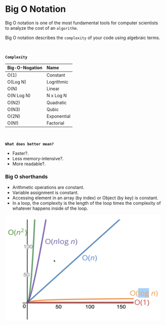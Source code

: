 # Big O Notation

Big O notation is one of the most fundamental tools for computer scientists to analyze the cost of an `algorithm`.

Big O notation describes the `complexity` of your code using algebraic terms.

<br/>

**`Complexity`**

| Big-O-Nogation | Name        |
| -------------- | :---------- |
| O(1)           | Constant    |
| O(Log N)       | Logrithmic  |
| O(N)           | Linear      |
| O(N Log N)     | N x Log N   |
| O(N2)          | Quadratic   |
| O(N3)          | Qubic       |
| O(2N)          | Exponential |
| O(N!)          | Factorial   |

<br/>

**`What does better mean?`**

- Faster?.
- Less memory-intensive?.
- More readable?.

### Big O shorthands

- Arithmetic operations are constant.
- Variable assignment is constant.
- Accessing element in an array (by index) or Object (by key) is constant.
- In a loop, the complexity is the length of the loop times the complexity of whatever happens inside of the loop.

![notations graph](./notations-graph.png)

